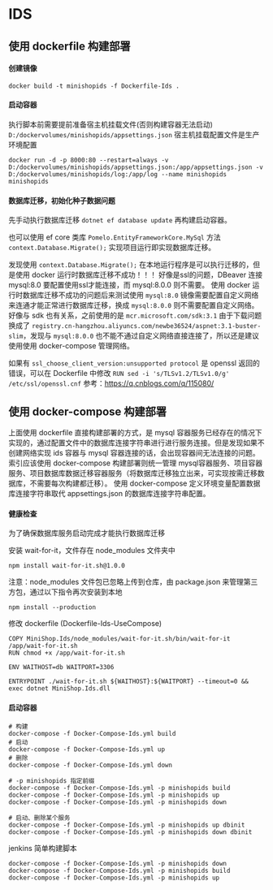 # IDS



## 使用 dockerfile 构建部署
#### 创建镜像

```shell
docker build -t minishopids -f Dockerfile-Ids .
```

#### 启动容器

执行脚本前需要提前准备宿主机挂载文件(否则构建容器无法启动) `D:/dockervolumes/minishopids/appsettings.json` 宿主机挂载配置文件是生产环境配置

```shell
docker run -d -p 8000:80 --restart=always -v D:/dockervolumes/minishopids/appsettings.json:/app/appsettings.json -v D:/dockervolumes/minishopids/log:/app/log --name minishopids minishopids
```

#### 数据库迁移，初始化种子数据问题
先手动执行数据库迁移 `dotnet ef database update` 再构建启动容器。

也可以使用 ef core 类库 `Pomelo.EntityFrameworkCore.MySql` 方法 `context.Database.Migrate();` 实现项目运行即实现数据库迁移。

发现使用 `context.Database.Migrate();` 在本地运行程序是可以执行迁移的，但是使用 docker 运行时数据库迁移不成功！！！
好像是ssl的问题，DBeaver 连接 mysql:8.0 要配置使用ssl才能连接，而 mysql:8.0.0 则不需要。
使用 docker 运行时数据库迁移不成功的问题后来测试使用 `mysql:8.0` 镜像需要配置自定义网络来连通才能正常进行数据库迁移，换成 `mysql:8.0.0` 则不需要配置自定义网络。
好像与 sdk 也有关系，之前使用的是 `mcr.microsoft.com/sdk:3.1` 由于下载问题 换成了 `registry.cn-hangzhou.aliyuncs.com/newbe36524/aspnet:3.1-buster-slim`，发现与 `mysql:8.0.0` 也不能不通过自定义网络直接连接了，所以还是建议使用使用 docker-compose 管理网络。

如果有 `ssl_choose_client_version:unsupported protocol` 是 openssl 返回的错误，可以在 Dockerfile 中修改 `RUN sed -i 's/TLSv1.2/TLSv1.0/g' /etc/ssl/openssl.cnf` 参考：https://q.cnblogs.com/q/115080/


## 使用 docker-compose 构建部署
上面使用 dockerfile 直接构建部署的方式，是 mysql 容器服务已经存在的情况下实现的，通过配置文件中的数据库连接字符串进行进行服务连接。但是发现如果不创建网络实现 ids 容器与 mysql 容器连接的话，会出现容器间无法连接的问题。索引应该使用 docker-compose 构建部署则统一管理 mysql容器服务、项目容器服务、项目数据库数据迁移容器服务（将数据库迁移独立出来，可实现按需迁移数据库，不需要每次构建都迁移）。
使用 docker-compose 定义环境变量配置数据库连接字符串取代 appsettings.json 的数据库连接字符串配置。

#### 健康检查
为了确保数据库服务启动完成才能执行数据库迁移

安装 wait-for-it，文件存在 node_modules 文件夹中
```shell
npm install wait-for-it.sh@1.0.0
```

注意：node_modules 文件包已忽略上传到仓库，由 package.json 来管理第三方包，通过以下指令再次安装到本地
```shell
npm install --production
```

修改 dockerfile (Dockerfile-Ids-UseCompose)
```shell
COPY MiniShop.Ids/node_modules/wait-for-it.sh/bin/wait-for-it /app/wait-for-it.sh
RUN chmod +x /app/wait-for-it.sh

ENV WAITHOST=db WAITPORT=3306

ENTRYPOINT ./wait-for-it.sh ${WAITHOST}:${WAITPORT} --timeout=0 && exec dotnet MiniShop.Ids.dll
```

#### 启动容器
```shell
# 构建
docker-compose -f Docker-Compose-Ids.yml build 
# 启动
docker-compose -f Docker-Compose-Ids.yml up 
# 删除
docker-compose -f Docker-Compose-Ids.yml down 

# -p minishopids 指定前缀
docker-compose -f Docker-Compose-Ids.yml -p minishopids build 
docker-compose -f Docker-Compose-Ids.yml -p minishopids up
docker-compose -f Docker-Compose-Ids.yml -p minishopids down

# 启动、删除某个服务
docker-compose -f Docker-Compose-Ids.yml -p minishopids up dbinit
docker-compose -f Docker-Compose-Ids.yml -p minishopids down dbinit
```

jenkins 简单构建脚本
```shell
docker-compose -f Docker-Compose-Ids.yml -p minishopids down
docker-compose -f Docker-Compose-Ids.yml -p minishopids build
docker-compose -f Docker-Compose-Ids.yml -p minishopids up
```